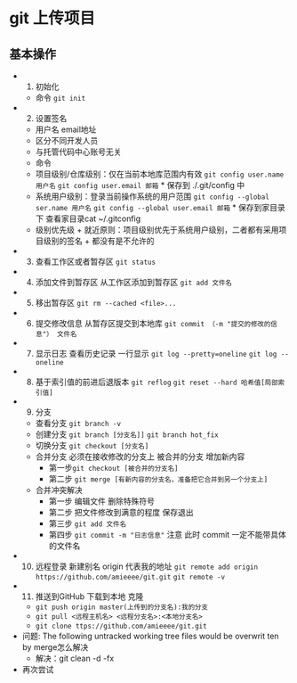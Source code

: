 # git 上传项目

## 基本操作
- 1. 初始化
    + 命令
    ` git init `
- 2. 设置签名
    + 用户名 email地址
    + 区分不同开发人员
    + 与托管代码中心账号无关
    + 命令
     * 项目级别/仓库级别：仅在当前本地库范围内有效
     `git config user.name 用户名`
     `git config user.email 邮箱`
      * 保存到 ./.git/config 中
     * 系统用户级别：登录当前操作系统的用户范围
     `git config --global ser.name 用户名`
     `git config --global user.email 邮箱`
      * 保存到家目录下 查看家目录cat ~/.gitconfig
     * 级别优先级
      + 就近原则：项目级别优先于系统用户级别，二者都有采用项目级别的签名
      + 都没有是不允许的
- 3. 查看工作区或者暂存区
    `git status`
- 4. 添加文件到暂存区 从工作区添加到暂存区
    `git add 文件名`
- 5. 移出暂存区
    `git rm --cached <file>...`
- 6. 提交修改信息 从暂存区提交到本地库
    `git commit （-m "提交的修改的信息"） 文件名`
- 7. 显示日志 查看历史记录 一行显示
  `git log --pretty=oneline`
  `git log --oneline`
- 8. 基于索引值的前进后退版本
  `git reflog`
  `git reset --hard 哈希值[局部索引值]`
- 9. 分支
  + 查看分支
    `git branch -v`
  + 创建分支
    `git branch [分支名]]`
    `git branch hot_fix`
  + 切换分支
    `git checkout [分支名]`
  + 合并分支 必须在接收修改的分支上 被合并的分支 增加新内容
    * 第一步`git checkout [被合并的分支名]`
    * 第二步 `git merge [有新内容的分支名，准备把它合并到另一个分支上]`
  + 合并冲突解决
    * 第一步 编辑文件 删除特殊符号
    * 第二步 把文件修改到满意的程度 保存退出
    * 第三步 `git add 文件名`
    * 第四步 `git commit -m "日志信息"`
      注意 此时 commit 一定不能带具体的文件名
- 10. 远程登录 新建别名  origin 代表我的地址
  `git remote add origin https://github.com/amieeee/git.git`
  `git remote -v`
- 11. 推送到GitHub 下载到本地 克隆
  * `git push origin master(上传到的分支名):我的分支`
  * `git pull <远程主机名> <远程分支名>:<本地分支名>`  
  * `git clone ttps://github.com/amieeee/git.git`
- 问题: The following untracked working tree files would be overwrit ten by merge怎么解决
  * 解决：git clean -d -fx
- 再次尝试
